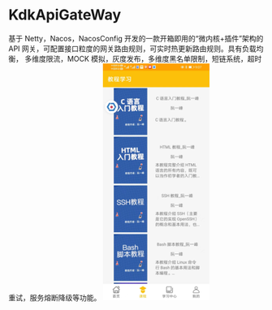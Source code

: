 # KdkApiGateWay
基于 Netty，Nacos，NacosConfig 开发的一款开箱即用的“微内核+插件”架构的 API 网关，可配置接口粒度的网关路由规则，可实时热更新路由规则。具有负载均衡， 多维度限流，MOCK 模拟，灰度发布，多维度黑名单限制，短链系统，超时重试，服务熔断降级等功能。
<img src="https://github.com/Chen-Yi-Ran/OnlineStudy/blob/master/file/course.jpg" width="210px">

